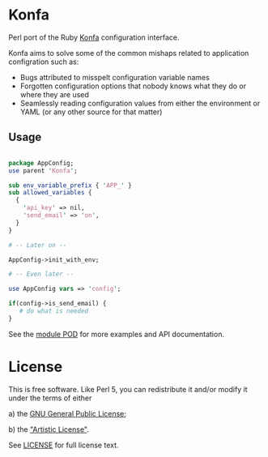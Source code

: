 # Konfa

Perl port of the Ruby [Konfa](https://github/avidity/konfa) configuration interface.

Konfa aims to solve some of the common mishaps related to application configration
such as:

 * Bugs attributed to misspelt configuration variable names
 * Forgotten configuration options that nobody knows what they do or where they are used
 * Seamlessly reading configuration values from either the environment or YAML (or any other source for that matter)

## Usage

```perl

package AppConfig;
use parent 'Konfa';

sub env_variable_prefix { 'APP_' }
sub allowed_variables {
  {
    'api_key' => nil,
    'send_email' => 'on',
  }
}

# -- Later on --

AppConfig->init_with_env;

# -- Even later --

use AppConfig vars => 'config';

if(config->is_send_email) {
   # do what is needed
}
```
See the [module POD](../blob/master/lib/Konfa.pm) for more examples and API documentation.

# License

This is free software. Like Perl 5, you can redistribute it and/or modify it under the terms of either

 a) the [GNU General Public License](http://dev.perl.org/licenses/gpl1.html);
 
 b) the ["Artistic License"](http://dev.perl.org/licenses/artistic.html). 
 
See [LICENSE](../blob/master/LICENSE) for full license text.

